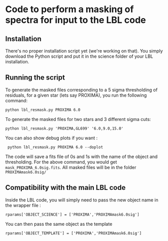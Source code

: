 # Code to perform a masking of spectra for input to the LBL code

## Installation

There's no proper installation script yet (we're working on that). You simply download the Python script and put it in the science folder of your LBL installation. 

## Running the script

To generate the masked files corresponding to a 5 sigma thresholding of residuals, for a given star (lets say PROXIMA), you run the following command:

``` python lbl_resmask.py PROXIMA 6.0 ```

To generate the masked files for two stars and 3 different sigma cuts:

``` python lbl_resmask.py 'PROXIMA,GL699' '6.0,9.0,15.0' ```

You can also show debug plots if you want :

``` python lbl_resmask.py PROXIMA 6.0 --doplot```

The code will save a fits file of 0s and 1s with the name of the object and thresholding. For the above command, you would get  ```mask_PROXIMA_6.0sig.fits```. All masked files will be in the folder ```PROXIMAmask6.0sig/```

## Compatibility with the main LBL code

Inside the LBL code, you will simply need to pass the new object name in the wrapper file :

```rparams['OBJECT_SCIENCE'] = ['PROXIMA','PROXIMAmask6.0sig']```

You can then pass the same object as the template

```rparams['OBJECT_TEMPLATE'] = ['PROXIMA','PROXIMAmask6.0sig']```
